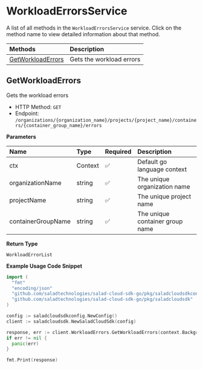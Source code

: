 # WorkloadErrorsService

A list of all methods in the `WorkloadErrorsService` service. Click on the method name to view detailed information about that method.

| Methods                                 | Description              |
| :-------------------------------------- | :----------------------- |
| [GetWorkloadErrors](#getworkloaderrors) | Gets the workload errors |

## GetWorkloadErrors

Gets the workload errors

- HTTP Method: `GET`
- Endpoint: `/organizations/{organization_name}/projects/{project_name}/containers/{container_group_name}/errors`

**Parameters**

| Name               | Type    | Required | Description                     |
| :----------------- | :------ | :------- | :------------------------------ |
| ctx                | Context | ✅       | Default go language context     |
| organizationName   | string  | ✅       | The unique organization name    |
| projectName        | string  | ✅       | The unique project name         |
| containerGroupName | string  | ✅       | The unique container group name |

**Return Type**

`WorkloadErrorList`

**Example Usage Code Snippet**

```go
import (
  "fmt"
  "encoding/json"
  "github.com/saladtechnologies/salad-cloud-sdk-go/pkg/saladcloudsdkconfig"
  "github.com/saladtechnologies/salad-cloud-sdk-go/pkg/saladcloudsdk"
)

config := saladcloudsdkconfig.NewConfig()
client := saladcloudsdk.NewSaladCloudSdk(config)

response, err := client.WorkloadErrors.GetWorkloadErrors(context.Background(), "organizationName", "projectName", "containerGroupName")
if err != nil {
  panic(err)
}

fmt.Print(response)
```
